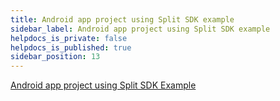```yaml
---
title: Android app project using Split SDK example
sidebar_label: Android app project using Split SDK example
helpdocs_is_private: false
helpdocs_is_published: true
sidebar_position: 13
---
```


<p>
  <button hidden style={{borderRadius:'8px', border:'1px', fontFamily:'Courier New', fontWeight:'800', textAlign:'left'}}> help.split.io link: https://help.split.io/hc/en-us/articles/360015345052-Android-App-Project-using-Split-SDK-example </button>
</p>

[Android app project using Split SDK Example](https://github.com/Split-Community/Split-SDKs-Examples/tree/main/android-sdk)